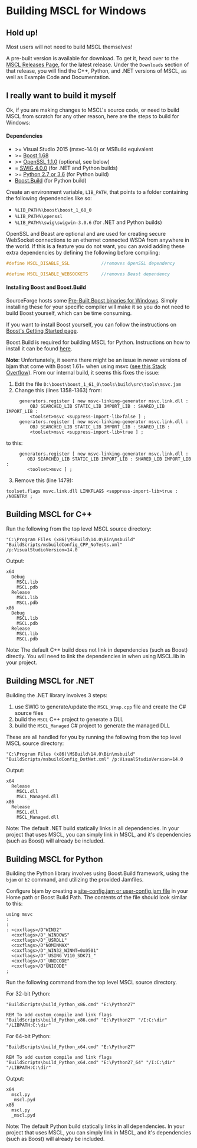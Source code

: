 # **Building MSCL for Windows**

## Hold up!
Most users will not need to build MSCL themselves!

A pre-built version is available for download. To get it, head over to the [MSCL Releases Page](https://github.com/LORD-MicroStrain/MSCL/releases), for the latest release. Under the `Downloads` section of that release, you will find the C++, Python, and .NET versions of MSCL, as well as Example Code and Documentation.

## I really want to build it myself
Ok, if you are making changes to MSCL's source code, or need to build MSCL from scratch for any other reason, here are the steps to build for Windows:

#### Dependencies

- \>= Visual Studio 2015 (msvc-14.0) or MSBuild equivalent
- \>= [Boost 1.68](https://www.boost.org/)
- \>= [OpenSSL 1.1.0](https://www.npcglib.org/~stathis/blog/precompiled-openssl/) (optional, see below)
- = [SWIG 4.0.0](https://swig.org/download.html) (for .NET and Python builds)
- \>= [Python 2.7 or 3.6](https://www.python.org/downloads/) (for Python build)
- [Boost.Build](https://www.boost.org/build/) (for Python build)

Create an environment variable, `LIB_PATH`, that points to a folder containing the following dependencies like so:
  - `%LIB_PATH%\boost\boost_1_68_0`
  - `%LIB_PATH%\openssl`
  - `%LIB_PATH%\swig\swigwin-3.0.6` (for .NET and Python builds)

OpenSSL and Beast are optional and are used for creating secure WebSocket connections to an ethernet connected WSDA from anywhere in the world. If this is a feature you do not want, you can avoid adding these extra dependencies by defining the following before compiling:
```cpp
#define MSCL_DISABLE_SSL            //removes OpenSSL dependency

#define MSCL_DISABLE_WEBSOCKETS     //removes Beast dependency
```

#### Installing Boost and Boost.Build

SourceForge hosts some [Pre-Built Boost binaries for Windows](https://sourceforge.net/projects/boost/files/boost-binaries/1.68.0/). Simply installing these for your specific compiler will make it so you do not need to build Boost yourself, which can be time consuming. 

If you want to install Boost yourself, you can follow the instructions on [Boost's Getting Started page](https://www.boost.org/doc/libs/1_68_0/more/getting_started/windows.html). 

Boost.Build is required for building MSCL for Python. Instructions on how to install it can be found [here](https://www.boost.org/build/doc/html/bbv2/installation.html). 

**Note**: Unfortunately, it seems there might be an issue in newer versions of bjam that come with Boost 1.61+ when using msvc ([see this Stack Overflow](https://stackoverflow.com/questions/29450634/compile-boost-python-tutorial-with-vs-2015-ctp-5-and-python-3-5a-on-windows-10-t)). From our internal build, it seems this fixes the issue:

1. Edit the file `D:\boost\boost_1_61_0\tools\build\src\tools\msvc.jam`
2. Change this (lines 1358-1363) from: 
``` 
     generators.register [ new msvc-linking-generator msvc.link.dll :
         OBJ SEARCHED_LIB STATIC_LIB IMPORT_LIB : SHARED_LIB IMPORT_LIB :
         <toolset>msvc <suppress-import-lib>false ] ;
     generators.register [ new msvc-linking-generator msvc.link.dll :
         OBJ SEARCHED_LIB STATIC_LIB IMPORT_LIB : SHARED_LIB :
         <toolset>msvc <suppress-import-lib>true ] ;
```
to this:
```
     generators.register [ new msvc-linking-generator msvc.link.dll :
        OBJ SEARCHED_LIB STATIC_LIB IMPORT_LIB : SHARED_LIB IMPORT_LIB :
        <toolset>msvc ] ;
```
3. Remove this (line 1479):
```
toolset.flags msvc.link.dll LINKFLAGS <suppress-import-lib>true : /NOENTRY ;
```


## Building MSCL for C++

Run the following from the top level MSCL source directory:

```
"C:\Program Files (x86)\MSBuild\14.0\Bin\msbuild" "BuildScripts/msbuildConfig_CPP_NoTests.xml" /p:VisualStudioVersion=14.0
```

Output: 
```
x64
  Debug
    MSCL.lib
    MSCL.pdb
  Release
    MSCL.lib
    MSCL.pdb
x86
  Debug
    MSCL.lib
    MSCL.pdb
  Release
    MSCL.lib
    MSCL.pdb
```

Note: The default C++ build does not link in dependencies (such as Boost) directly. You will need to link the dependencies in when using MSCL.lib in your project.

## Building MSCL for .NET

Building the .NET library involves 3 steps:

1. use SWIG to generate/update the `MSCL_Wrap.cpp` file and create the C# source files
2. build the `MSCL` C++ project to generate a DLL
3. build the `MSCL_Managed` C# project to generate the managed DLL

These are all handled for you by running the following from the top level MSCL source directory:

```
"C:\Program Files (x86)\MSBuild\14.0\Bin\msbuild" "BuildScripts/msbuildConfig_DotNet.xml" /p:VisualStudioVersion=14.0
```

Output: 
```
x64
  Release
    MSCL.dll
    MSCL_Managed.dll
x86
  Release
    MSCL.dll
    MSCL_Managed.dll
```

Note: The default .NET build statically links in all dependencies. In your project that uses MSCL, you can simply link in MSCL, and it's dependencies (such as Boost) will already be included.

## Building MSCL for Python

Building the Python library involves using Boost.Build framework, using the `bjam` or `b2` command, and utilizing the provided Jamfiles.

Configure bjam by creating a [site-config.jam or user-config.jam file](https://boostorg.github.io/build/manual/develop/index.html#bbv2.overview.configuration) in your Home path or Boost Build Path. The contents of the file should look similar to this:
```
using msvc
:
:
: <cxxflags>/D"WIN32"
  <cxxflags>/D"_WINDOWS"
  <cxxflags>/D"_USRDLL"
  <cxxflags>/D"NOMINMAX"
  <cxxflags>/D"_WIN32_WINNT=0x0501"
  <cxxflags>/D"_USING_V110_SDK71_"
  <cxxflags>/D"_UNICODE"
  <cxxflags>/D"UNICODE"
;
```

Run the following command from the top level MSCL source directory.

For 32-bit Python:
```
"BuildScripts\build_Python_x86.cmd" "E:\Python27"

REM To add custom compile and link flags
"BuildScripts\build_Python_x86.cmd" "E:\Python27" "/I:C:\dir" "/LIBPATH:C:\dir"
```

For 64-bit Python:
```
"BuildScripts\build_Python_x64.cmd" "E:\Python27"

REM To add custom compile and link flags
"BuildScripts\build_Python_x64.cmd" "E:\Python27_64" "/I:C:\dir" "/LIBPATH:C:\dir"
```

Output: 
```
x64
  mscl.py
  _mscl.pyd
x86
  mscl.py
  _mscl.pyd
```

Note: The default Python build statically links in all dependencies. In your project that uses MSCL, you can simply link in MSCL, and it's dependencies (such as Boost) will already be included.
